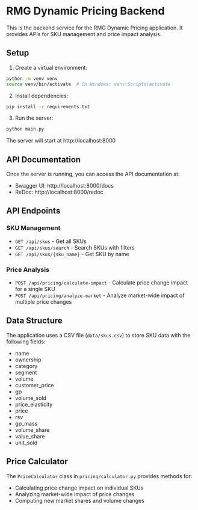 # RMG Dynamic Pricing Backend

This is the backend service for the RMG Dynamic Pricing application. It provides APIs for SKU management and price impact analysis.

## Setup

1. Create a virtual environment:
```bash
python -m venv venv
source venv/bin/activate  # On Windows: venv\Scripts\activate
```

2. Install dependencies:
```bash
pip install -r requirements.txt
```

3. Run the server:
```bash
python main.py
```

The server will start at http://localhost:8000

## API Documentation

Once the server is running, you can access the API documentation at:
- Swagger UI: http://localhost:8000/docs
- ReDoc: http://localhost:8000/redoc

## API Endpoints

### SKU Management
- `GET /api/skus` - Get all SKUs
- `GET /api/skus/search` - Search SKUs with filters
- `GET /api/skus/{sku_name}` - Get SKU by name

### Price Analysis
- `POST /api/pricing/calculate-impact` - Calculate price change impact for a single SKU
- `POST /api/pricing/analyze-market` - Analyze market-wide impact of multiple price changes

## Data Structure

The application uses a CSV file (`data/skus.csv`) to store SKU data with the following fields:
- name
- ownership
- category
- segment
- volume
- customer_price
- gp
- volume_sold
- price_elasticity
- price
- rsv
- gp_mass
- volume_share
- value_share
- unit_sold

## Price Calculator

The `PriceCalculator` class in `pricing/calculator.py` provides methods for:
- Calculating price change impact on individual SKUs
- Analyzing market-wide impact of price changes
- Computing new market shares and volume changes 
